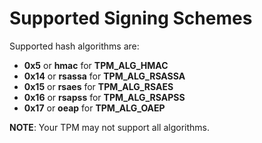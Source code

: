 # Supported Signing Schemes

Supported hash algorithms are:

  * **0x5**  or **hmac** for **TPM_ALG_HMAC**
  * **0x14** or **rsassa** for **TPM_ALG_RSASSA**
  * **0x15** or **rsaes** for **TPM_ALG_RSAES**
  * **0x16** or **rsapss** for **TPM_ALG_RSAPSS**
  * **0x17** or **oeap** for **TPM_ALG_OAEP**

**NOTE**: Your TPM may not support all algorithms.
